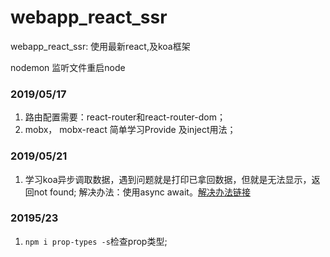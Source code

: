 # webapp_react_ssr
webapp_react_ssr: 使用最新react,及koa框架

nodemon 监听文件重启node

### 2019/05/17
1. 路由配置需要：react-router和react-router-dom；
2. mobx， mobx-react 简单学习Provide 及inject用法；

### 2019/05/21
1. 学习koa异步调取数据，遇到问题就是打印已拿回数据，但就是无法显示，返回not found; 
    解决办法：使用async await。[解决办法链接](https://blog.csdn.net/Run_youngman/article/details/81738503)

### 20195/23
1. `npm i prop-types -s`检查prop类型;


